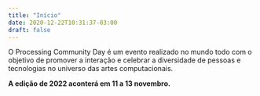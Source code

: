 ```yaml
---
title: "Início"
date: 2020-12-22T10:31:37-03:00
draft: false
---
```


O Processing Community Day é um evento realizado no mundo todo com o objetivo de promover a interação e celebrar a diversidade de pessoas e tecnologias no universo das artes computacionais.

**A edição de 2022 aconterá em 11 a 13 novembro.**



